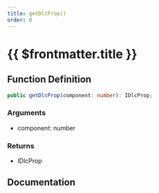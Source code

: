 ```yaml
---
title: getDlcProp()
order: 0
---
```


# {{ $frontmatter.title }}

## Function Definition

```ts
public getDlcProp(component: number): IDlcProp;
```

### Arguments

* component: number

### Returns

* IDlcProp

## Documentation

<!--@include: ./parts/getDlcProp.md-->
